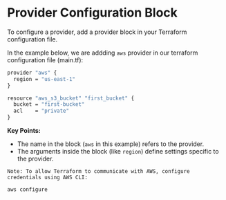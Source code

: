 # Provider Configuration Block

To configure a provider, add a provider block in your Terraform configuration file. 

In the example below, we are addding `aws` provider in our terraform configuration file (main.tf):

```cmd
provider "aws" {
  region = "us-east-1"
}

resource "aws_s3_bucket" "first_bucket" {
  bucket = "first-bucket"
  acl    = "private"
}
```

**Key Points:**

- The name in the block (`aws` in this example) refers to the provider.
- The arguments inside the block (like `region`) define settings specific to the provider.

`Note: To allow Terraform to communicate with AWS, configure credentials using AWS CLI:`
```cmd
aws configure
```
